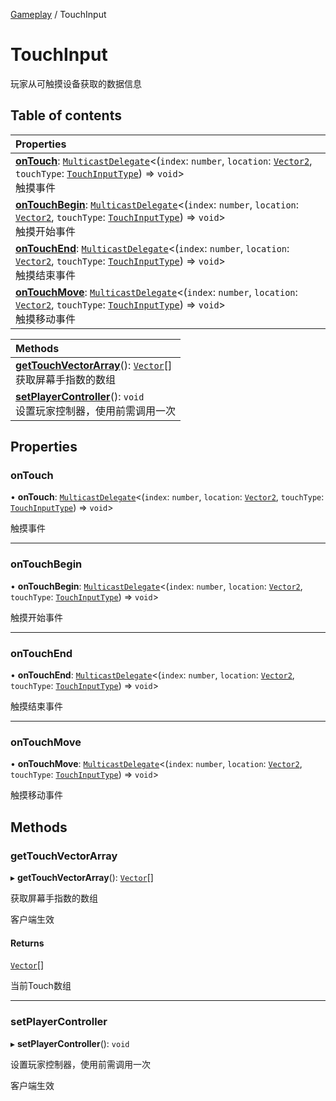 [Gameplay](../modules/Gameplay.Gameplay.md) / TouchInput

# TouchInput <Badge type="tip" text="Class" /> <Score text="TouchInput" />

玩家从可触摸设备获取的数据信息

## Table of contents

| Properties |
| :-----|
| **[onTouch](Gameplay.TouchInput.md#ontouch)**: [`MulticastDelegate`](Type.MulticastDelegate.md)<(`index`: `number`, `location`: [`Vector2`](Type.Vector2.md), `touchType`: [`TouchInputType`](../enums/Gameplay.TouchInputType.md)) => `void`\> <br> 触摸事件|
| **[onTouchBegin](Gameplay.TouchInput.md#ontouchbegin)**: [`MulticastDelegate`](Type.MulticastDelegate.md)<(`index`: `number`, `location`: [`Vector2`](Type.Vector2.md), `touchType`: [`TouchInputType`](../enums/Gameplay.TouchInputType.md)) => `void`\> <br> 触摸开始事件|
| **[onTouchEnd](Gameplay.TouchInput.md#ontouchend)**: [`MulticastDelegate`](Type.MulticastDelegate.md)<(`index`: `number`, `location`: [`Vector2`](Type.Vector2.md), `touchType`: [`TouchInputType`](../enums/Gameplay.TouchInputType.md)) => `void`\> <br> 触摸结束事件|
| **[onTouchMove](Gameplay.TouchInput.md#ontouchmove)**: [`MulticastDelegate`](Type.MulticastDelegate.md)<(`index`: `number`, `location`: [`Vector2`](Type.Vector2.md), `touchType`: [`TouchInputType`](../enums/Gameplay.TouchInputType.md)) => `void`\> <br> 触摸移动事件|

| Methods |
| :-----|
| **[getTouchVectorArray](Gameplay.TouchInput.md#gettouchvectorarray)**(): [`Vector`](Type.Vector.md)[] <br> 获取屏幕手指数的数组|
| **[setPlayerController](Gameplay.TouchInput.md#setplayercontroller)**(): `void` <br> 设置玩家控制器，使用前需调用一次|

## Properties

### onTouch <Score text="onTouch" /> 

• **onTouch**: [`MulticastDelegate`](Type.MulticastDelegate.md)<(`index`: `number`, `location`: [`Vector2`](Type.Vector2.md), `touchType`: [`TouchInputType`](../enums/Gameplay.TouchInputType.md)) => `void`\>

触摸事件

___

### onTouchBegin <Score text="onTouchBegin" /> 

• **onTouchBegin**: [`MulticastDelegate`](Type.MulticastDelegate.md)<(`index`: `number`, `location`: [`Vector2`](Type.Vector2.md), `touchType`: [`TouchInputType`](../enums/Gameplay.TouchInputType.md)) => `void`\>

触摸开始事件

___

### onTouchEnd <Score text="onTouchEnd" /> 

• **onTouchEnd**: [`MulticastDelegate`](Type.MulticastDelegate.md)<(`index`: `number`, `location`: [`Vector2`](Type.Vector2.md), `touchType`: [`TouchInputType`](../enums/Gameplay.TouchInputType.md)) => `void`\>

触摸结束事件

___

### onTouchMove <Score text="onTouchMove" /> 

• **onTouchMove**: [`MulticastDelegate`](Type.MulticastDelegate.md)<(`index`: `number`, `location`: [`Vector2`](Type.Vector2.md), `touchType`: [`TouchInputType`](../enums/Gameplay.TouchInputType.md)) => `void`\>

触摸移动事件

## Methods

### getTouchVectorArray <Score text="getTouchVectorArray" /> 

▸ **getTouchVectorArray**(): [`Vector`](Type.Vector.md)[] <Badge type="tip" text="other" />

获取屏幕手指数的数组

客户端生效

#### Returns

[`Vector`](Type.Vector.md)[]

当前Touch数组

___

### setPlayerController <Score text="setPlayerController" /> 

▸ **setPlayerController**(): `void` <Badge type="tip" text="other" />

设置玩家控制器，使用前需调用一次

客户端生效

